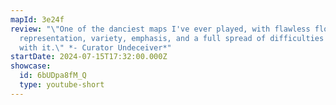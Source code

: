 ```yaml
---
mapId: 3e24f
review: "\"One of the danciest maps I've ever played, with flawless flow, great
  representation, variety, emphasis, and a full spread of difficulties to go
  with it.\" *- Curator Undeceiver*"
startDate: 2024-07-15T17:32:00.000Z
showcase:
  id: 6bUDpa8fM_Q
  type: youtube-short
---
```

